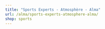```yaml
---
title: "Sports Experts - Atmosphère - Alma"
url: /alma/sports-experts-atmosphere-alma/
shop: sports
---
```

